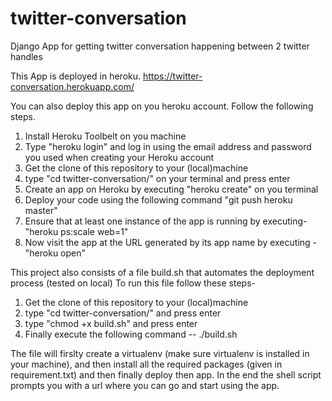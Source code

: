 # twitter-conversation
Django App for getting twitter conversation happening between 2 twitter handles

This App is deployed in heroku. 
https://twitter-conversation.herokuapp.com/

You can also deploy this app on you heroku account. 
Follow the following steps. 
  1. Install Heroku Toolbelt on you machine
  2. Type "heroku login" and log in using the email address and password you used when creating your Heroku account
  3. Get the clone of this repository to your (local)machine
  4. type "cd twitter-conversation/" on your terminal and press enter
  5. Create an app on Heroku by executing "heroku create" on you terminal
  6. Deploy your code using the following command "git push heroku master"
  7. Ensure that at least one instance of the app is running by executing- "heroku ps:scale web=1"
  8. Now visit the app at the URL generated by its app name by executing - "heroku open"
  

This project also consists of a file build.sh that automates the deployment process (tested on local)
To run this file follow these steps-
  1. Get the clone of this repository to your (local)machine
  2. type "cd twitter-conversation/" and press enter
  3. type "chmod +x build.sh" and press enter
  4. Finally execute the following command -- ./build.sh

The file will firslty create a virtualenv (make sure virtualenv is installed in your machine), 
and then install all the required packages (given in requirement.txt) and then finally deploy 
then app. In the end the shell script prompts you with a url where you can go and start using 
the app.
